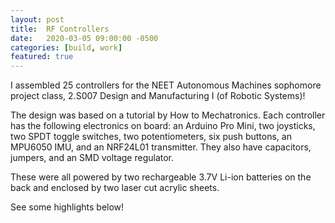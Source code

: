 ```yaml
---
layout: post
title:  RF Controllers
date:   2020-03-05 09:00:00 -0500
categories: [build, work]
featured: true
---
```


I assembled 25 controllers for the NEET Autonomous Machines sophomore project class, 2.S007 Design and Manufacturing I (of Robotic Systems)!

The design was based on a tutorial by How to Mechatronics. Each controller has the following electronics on board: an Arduino Pro Mini, two joysticks, two SPDT toggle switches, two potentiometers, six push buttons, an MPU6050 IMU, and an NRF24L01 transmitter. They also have capacitors, jumpers, and an SMD voltage regulator.

These were all powered by two rechargeable 3.7V Li-ion batteries on the back and enclosed by two laser cut acrylic sheets.

See some highlights below!